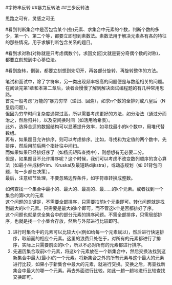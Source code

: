 #字符串反转
##暴力反转法
##三步反转法




思路之可有，灵感之可无

#看到判断集合中是否包含某个(些)元素、求集合中元素的个数，判断个数的多少，第一个、第二个等，都要立即想到素数法。素数法用于解决元素各有各的特征的那些情况。用于求解判断包含关系的题目。

#看到求对称(对称就是只考虑偶数个)，求回文(回文就是要分奇偶个数的对称)，都要立刻想到中心移位法。

#看到旋转，倒装，都要立刻想到先切开，再各部分旋转，再旋转整体的方法。


笔试和面试中，除了字符串，另一类出现频率极高的问题便是与数组相关的问题。在阅读完第1章和本第二章后，读者会慢慢了解到解决面试编程题的有几种常用思路。  
首先一般考虑“万能的”暴力穷举（递归、回溯），如求n个数的全排列或八皇后（N皇后问题）。  
但因为穷举时间复杂度通常过高，所以需要考虑更好的方法，如分治法（通过分而治之，然后归并），以及空间换时间（如活用哈希表）。  
此外，选择合适的数据结构可以显著提升效率，如寻找最小的k个数中，用堆代替数组。  
再有，如果题目允许排序，则可以考虑排序。比如，寻找和为定值的两个数中，先排序，然后用前后两个指针往中间扫。  
而如果如果已经排好序了（如杨氏矩阵查找中），则想想有无必要二分。  
但是，如果题目不允许排序呢？这个时候，我们可以考虑不改变数列顺序的贪心算法（如最小生成树Prim、Kruskal及最短路dijkstra），或动态规划（如 01背包问题，每一步都在决策）。  
最后，注意细节处理，不要忽略边界条件，如字符串转换成整数。




如何查找一个集合中最小的、最大的、最高的、最……的k个元素。或者找到一个集合的第k大的元素  
这个问题的关键是，不需要全部排序，只需要拍前k个元素即可。转化问题就是找到最大的k个元素。只需要是最大的k个即可，而不管这k个是否都排好了序。  
这个问题也就是求全集合中的部分元素的排序问题。不需全部排序，只需局部排序，也就是找一个小集合存放，然后与外部进行比较即可。  
1. 进行时集合中的元素可以比较大小(例如给每一个元素赋以)，然后进行快速排序，取前面的相应个元素。这里的浪费只处在于，对所有的元素都进行了排序，实际上只需要前面的k个，所以不必对所有的元素都进行排序。  
2. 先遍历集合取前k个元素，将这k个元素放在一个新集合中，然后交换法找到这新集合中最大(最小)的一个元素。将新集合之外的所有元素与这个最大的元素进行比较，如果小于新集合中最大的元素，就进行交换。交换之后，再查找新集合中最大的哪一个元素。再去外面进行比较。如此一趟一趟地进行比较查找交换即可。  


